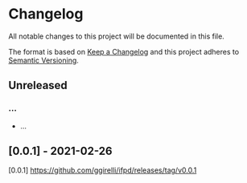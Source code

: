 # Changelog
All notable changes to this project will be documented in this file.

The format is based on [Keep a Changelog](http://keepachangelog.com/en/1.0.0/)
and this project adheres to [Semantic Versioning](http://semver.org/spec/v2.0.0.html).



## Unreleased
### ...
- ...

## [0.0.1] - 2021-02-26

[0.0.1] https://github.com/ggirelli/ifpd/releases/tag/v0.0.1  
